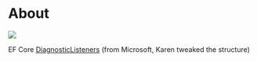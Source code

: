 ﻿# About

[![](https://img.shields.io/badge/EF%20Core-Code-green)]()

EF Core [DiagnosticListeners](https://github.com/dotnet/EntityFramework.Docs/tree/main/samples/core/Miscellaneous/DiagnosticListeners) (from Microsoft, Karen tweaked the structure)
